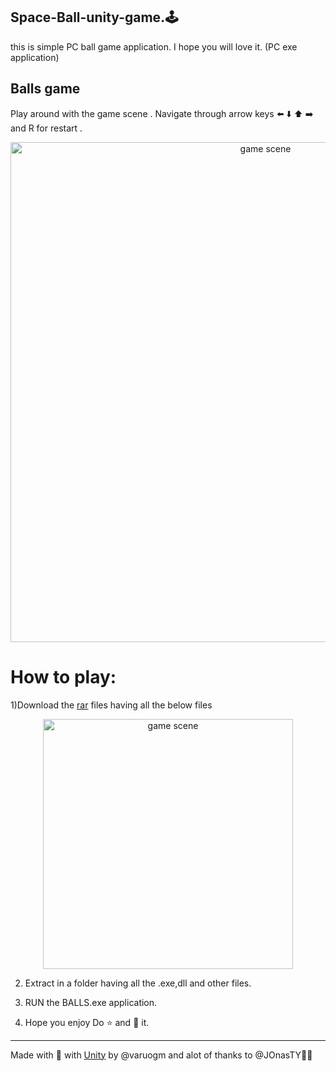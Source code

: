 
## Space-Ball-unity-game.🕹️
this is  simple PC ball game application. I hope you will love it.
(PC exe application)


## Balls game

Play around with the game scene . Navigate through arrow keys :arrow_left: :arrow_down:	:arrow_up: :arrow_right: and R for restart .
<p align="center">
    <img alt="game scene" src="https://github.com/varuogm/space-Ball-unity-game/blob/master/snip2.jpg?raw=true" width="800"/>
</p>

# How to play:

1)Download the [rar](https://github.com/varuogm/space-Ball-unity-game/blob/master/Ball%20game.rar) files having all the below files
<p align="center">
    <img alt="game scene" src="https://github.com/varuogm/space-Ball-unity-game/blob/master/snip1.jpg?raw=true" width="400"/>
</p>

2) Extract in a folder  having all the .exe,dll and other files.

3) RUN the BALLS.exe application.
4) Hope you enjoy Do :star: and :fork_and_knife: it.
---

Made with 💖 with [Unity](https://unity.com/solutions/game)  by @varuogm and alot of thanks to @JOnasTY:man_teacher:
